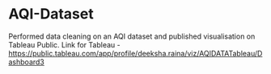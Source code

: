 # AQI-Dataset

Performed data cleaning on an AQI dataset and published visualisation on Tableau Public. Link for Tableau - https://public.tableau.com/app/profile/deeksha.raina/viz/AQIDATATableau/Dashboard3
